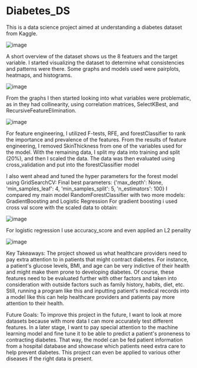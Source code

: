 # Diabetes_DS
This is a data science project aimed at understanding a diabetes dataset from Kaggle.

![image](https://github.com/user-attachments/assets/f4f65538-3151-482d-897e-726de65b40e0)

A short overview of the dataset shows us the 8 featuers and the target variable. 
I started visualizing the dataset to determine what consistencies and patterns were there. Some graphs and models used were pairplots, heatmaps, and histograms.

![image](https://github.com/user-attachments/assets/72abb6be-17df-4d53-9bb2-28ef68e09ef9)

From the graphs I then started looking into what variables were problematic, as in they had collinearity, using correlation matrices, SelectKBest, and RecursiveFeatureElimination.

![image](https://github.com/user-attachments/assets/4f2a5fb4-738b-4107-b50f-093c82de6a5b)

For feature engineering, I utilized F-tests, RFE, and forestClassifier to rank the importance and prevalence of the features.
From the results of feature engineering, I removed SkinThickness from one of the variables used for the model. With the remaining data, I split my data into training and split (20%), and then I scaled the data.
The data was then evaluated using cross_validation and put into the forestClassifier model

I also went ahead and tuned the hyper parameters for the forest model using GridSearchCV:
Final best parameters:  {'max_depth': None, 'min_samples_leaf': 4, 'min_samples_split': 5, 'n_estimators': 100}
I compared my main model RandomForestClassifier with two more models: GradientBoosting and Logistic Regression
For gradient boosting i used cross val score with the scaled data to obtain:

![image](https://github.com/user-attachments/assets/d4598463-4f23-48e4-8b70-51b840e2ed1b)

For logistic regression I use accuracy_score and even applied an L2 penality 

![image](https://github.com/user-attachments/assets/8182bbea-36da-474c-8884-7946172f88e7)

Key Takeaways:
The project showed us what healthcare providers need to pay extra attention to in patients that might contract diabetes. 
For instance, a patient's glucose levels, BMI, and age can be very indictive of their health and might make them prone to developing diabetes. Of course, these features need to be evaluated further with other factors and taken into consideration with outside factors such as family history, habits, diet, etc. Still, running a program like this and inputting patient's medical records into a model like this can help healthcare providers and patients pay more attention to their health. 

Future Goals:
To improve this project in the future, I want to look at more datasets because with more data I can more accurately test different features. In a later stage, I want to pay special attention to the machine learning model and fine tune it to be able to predict a patient's proneness to contracting diabetes. That way, the model can be fed patient information from a hospital database and showcase which patients need extra care to help prevent diabetes. This project can even be applied to various other diseases if the right data is present. 
